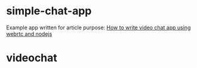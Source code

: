 # simple-chat-app

Example app written for article purpose:
[How to write video chat app using webrtc and nodejs](https://tsh.io/blog/how-to-write-video-chat-app-using-webrtc-and-nodejs/)
# videochat
